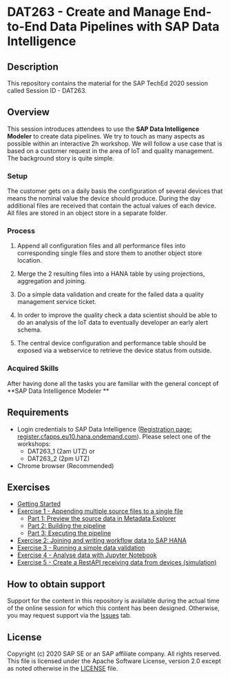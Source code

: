 # DAT263 - Create and Manage End-to-End Data Pipelines with SAP Data Intelligence

## Description

This repository contains the material for the SAP TechEd 2020 session called Session ID - DAT263.

## Overview

This session introduces attendees to use the **SAP Data Intelligence Modeler** to create data pipelines. We try to touch as many aspects as possible within an interactive 2h workshop. We will follow a use case that is based on a customer request in the area of IoT and quality management. The background story is quite simple.

### Setup
 The customer gets on a daily basis the configuration of several devices that means the nominal value the device should produce. During the day additional files are received that contain the actual values of each device. All files are stored in an object store in a separate folder.

### Process
1. Append all configuration files and all performance files into corresponding single files and store them to another object store location.

2. Merge the 2 resulting files into a HANA table by using projections, aggregation and joining.

3. Do a simple data validation and create for the failed data a quality management service ticket.

4. In order to improve the quality check a data scientist should be able to do an analysis of the IoT data to eventually developer an early alert schema.

5. The central device configuration and performance table should be exposed via a webservice to retrieve the device status from outside.

### Acquired Skills
After having done all the tasks you are familiar with the general concept of **SAP Data Intelligence Modeler **


## Requirements

  * Login credentials to SAP Data Intelligence ([Registration page: register.cfapps.eu10.hana.ondemand.com](register.cfapps.eu10.hana.ondemand.com)). Please select one of the workshops: 
  	* DAT263\_1 (2am UTZ) or 
  	* DAT263\_2 (2pm UTZ)
  * Chrome browser (Recommended)


## Exercises

- [Getting Started](exercises/gettingstarted/)
- [Exercise 1 - Appending multiple source files to a single file](exercises/ex1/)
    - [Part 1: Preview the source data in Metadata Explorer](exercises/ex1#Part-1-Preview-the-source-data-in-Metadata-Explorer)
    - [Part 2: Building the pipeline](exercises/ex1#Part-2-Building-the-pipeline)
    - [Part 3: Executing the pipeline](exercises/ex1#Part-3-Executing-the-pipeline)
- [Exercise 2: Joining and writing workflow data to SAP HANA](exercises/ex2/)
- [Exercise 3 - Running a simple data validation](exercises/ex3/)
- [Exercise 4 - Analyse data with Jupyter Notebook](exercises/ex4/)
- [Exercise 5 - Create a RestAPI receiving data from devices (simulation)](exercises/ex5/)


## How to obtain support

Support for the content in this repository is available during the actual time of the online session for which this content has been designed. Otherwise, you may request support via the [Issues](../../issues) tab.

## License
Copyright (c) 2020 SAP SE or an SAP affiliate company. All rights reserved. This file is licensed under the Apache Software License, version 2.0 except as noted otherwise in the [LICENSE](LICENSES/Apache-2.0.txt) file.
